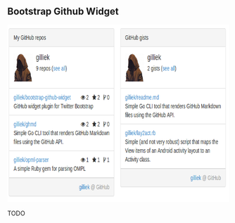## Bootstrap Github Widget

<img src="screenshots/bootstrap-github-widget.png" width="736" height="403"/>

TODO
